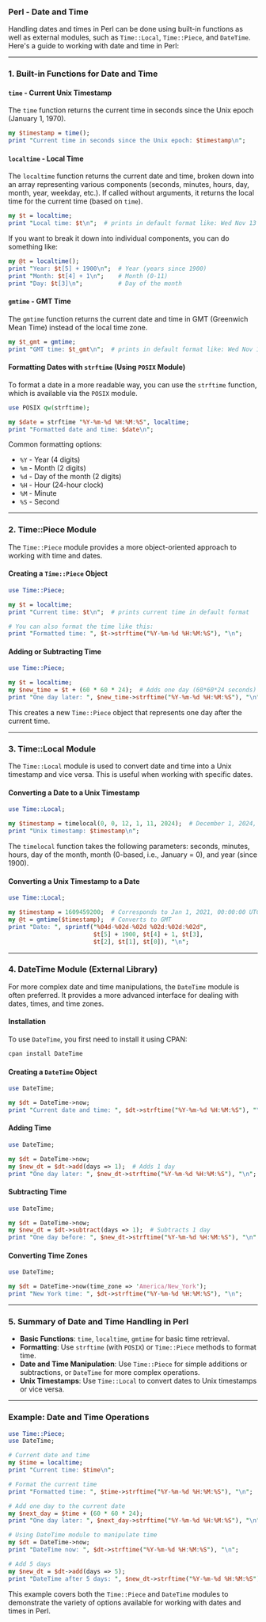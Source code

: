 ### Perl - Date and Time

Handling dates and times in Perl can be done using built-in functions as well as external modules, such as `Time::Local`, `Time::Piece`, and `DateTime`. Here's a guide to working with date and time in Perl:

---

### 1. **Built-in Functions for Date and Time**

#### `time` - Current Unix Timestamp
The `time` function returns the current time in seconds since the Unix epoch (January 1, 1970).

```perl
my $timestamp = time();
print "Current time in seconds since the Unix epoch: $timestamp\n";
```

#### `localtime` - Local Time
The `localtime` function returns the current date and time, broken down into an array representing various components (seconds, minutes, hours, day, month, year, weekday, etc.). If called without arguments, it returns the local time for the current time (based on `time`).

```perl
my $t = localtime;
print "Local time: $t\n";  # prints in default format like: Wed Nov 13 10:52:13 2024
```

If you want to break it down into individual components, you can do something like:

```perl
my @t = localtime();
print "Year: $t[5] + 1900\n";  # Year (years since 1900)
print "Month: $t[4] + 1\n";    # Month (0-11)
print "Day: $t[3]\n";          # Day of the month
```

#### `gmtime` - GMT Time
The `gmtime` function returns the current date and time in GMT (Greenwich Mean Time) instead of the local time zone.

```perl
my $t_gmt = gmtime;
print "GMT time: $t_gmt\n";  # prints in default format like: Wed Nov 13 15:52:13 2024
```

#### Formatting Dates with `strftime` (Using `POSIX` Module)
To format a date in a more readable way, you can use the `strftime` function, which is available via the `POSIX` module.

```perl
use POSIX qw(strftime);

my $date = strftime "%Y-%m-%d %H:%M:%S", localtime;
print "Formatted date and time: $date\n";
```

Common formatting options:
- `%Y` - Year (4 digits)
- `%m` - Month (2 digits)
- `%d` - Day of the month (2 digits)
- `%H` - Hour (24-hour clock)
- `%M` - Minute
- `%S` - Second

---

### 2. **Time::Piece Module**

The `Time::Piece` module provides a more object-oriented approach to working with time and dates.

#### Creating a `Time::Piece` Object

```perl
use Time::Piece;

my $t = localtime;
print "Current time: $t\n";  # prints current time in default format

# You can also format the time like this:
print "Formatted time: ", $t->strftime("%Y-%m-%d %H:%M:%S"), "\n";
```

#### Adding or Subtracting Time

```perl
use Time::Piece;

my $t = localtime;
my $new_time = $t + (60 * 60 * 24);  # Adds one day (60*60*24 seconds)
print "One day later: ", $new_time->strftime("%Y-%m-%d %H:%M:%S"), "\n";
```

This creates a new `Time::Piece` object that represents one day after the current time.

---

### 3. **Time::Local Module**

The `Time::Local` module is used to convert date and time into a Unix timestamp and vice versa. This is useful when working with specific dates.

#### Converting a Date to a Unix Timestamp

```perl
use Time::Local;

my $timestamp = timelocal(0, 0, 12, 1, 11, 2024);  # December 1, 2024, 12:00:00 PM
print "Unix timestamp: $timestamp\n";
```

The `timelocal` function takes the following parameters: seconds, minutes, hours, day of the month, month (0-based, i.e., January = 0), and year (since 1900).

#### Converting a Unix Timestamp to a Date

```perl
use Time::Local;

my $timestamp = 1609459200;  # Corresponds to Jan 1, 2021, 00:00:00 UTC
my @t = gmtime($timestamp);  # Converts to GMT
print "Date: ", sprintf("%04d-%02d-%02d %02d:%02d:%02d", 
                        $t[5] + 1900, $t[4] + 1, $t[3], 
                        $t[2], $t[1], $t[0]), "\n";
```

---

### 4. **DateTime Module (External Library)**

For more complex date and time manipulations, the `DateTime` module is often preferred. It provides a more advanced interface for dealing with dates, times, and time zones.

#### Installation

To use `DateTime`, you first need to install it using CPAN:

```bash
cpan install DateTime
```

#### Creating a `DateTime` Object

```perl
use DateTime;

my $dt = DateTime->now;
print "Current date and time: ", $dt->strftime("%Y-%m-%d %H:%M:%S"), "\n";
```

#### Adding Time

```perl
use DateTime;

my $dt = DateTime->now;
my $new_dt = $dt->add(days => 1);  # Adds 1 day
print "One day later: ", $new_dt->strftime("%Y-%m-%d %H:%M:%S"), "\n";
```

#### Subtracting Time

```perl
use DateTime;

my $dt = DateTime->now;
my $new_dt = $dt->subtract(days => 1);  # Subtracts 1 day
print "One day before: ", $new_dt->strftime("%Y-%m-%d %H:%M:%S"), "\n";
```

#### Converting Time Zones

```perl
use DateTime;

my $dt = DateTime->now(time_zone => 'America/New_York');
print "New York time: ", $dt->strftime("%Y-%m-%d %H:%M:%S"), "\n";
```

---

### 5. **Summary of Date and Time Handling in Perl**

- **Basic Functions**: `time`, `localtime`, `gmtime` for basic time retrieval.
- **Formatting**: Use `strftime` (with `POSIX`) or `Time::Piece` methods to format time.
- **Date and Time Manipulation**: Use `Time::Piece` for simple additions or subtractions, or `DateTime` for more complex operations.
- **Unix Timestamps**: Use `Time::Local` to convert dates to Unix timestamps or vice versa.

---

### Example: Date and Time Operations

```perl
use Time::Piece;
use DateTime;

# Current date and time
my $time = localtime;
print "Current time: $time\n";

# Format the current time
print "Formatted time: ", $time->strftime("%Y-%m-%d %H:%M:%S"), "\n";

# Add one day to the current date
my $next_day = $time + (60 * 60 * 24);
print "One day later: ", $next_day->strftime("%Y-%m-%d %H:%M:%S"), "\n";

# Using DateTime module to manipulate time
my $dt = DateTime->now;
print "DateTime now: ", $dt->strftime("%Y-%m-%d %H:%M:%S"), "\n";

# Add 5 days
my $new_dt = $dt->add(days => 5);
print "DateTime after 5 days: ", $new_dt->strftime("%Y-%m-%d %H:%M:%S"), "\n";
```

This example covers both the `Time::Piece` and `DateTime` modules to demonstrate the variety of options available for working with dates and times in Perl.
